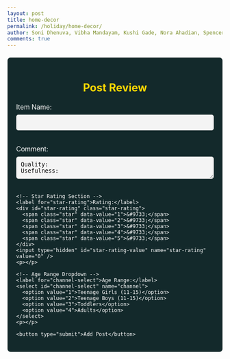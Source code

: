 ```yaml
---
layout: post
title: home-decor
permalink: /holiday/home-decor/
author: Soni Dhenuva, Vibha Mandayam, Kushi Gade, Nora Ahadian, Spencer Lyons
comments: true
---
```


<!-- New Post Form (shown by default) -->
<div class="post-form-container" id="post-form">
  <h2>Post Review</h2>
  <form id="postForm">
    <label for="title">Item Name:</label>
    <input type="text" id="title" name="title" required>
    <p></p>
    <label for="comment">Comment:</label>
    <textarea id="comment" name="comment" required>
Quality:
Usefulness:
</textarea>
    <p></p>

    <!-- Star Rating Section -->
    <label for="star-rating">Rating:</label>
    <div id="star-rating" class="star-rating">
      <span class="star" data-value="1">&#9733;</span>
      <span class="star" data-value="2">&#9733;</span>
      <span class="star" data-value="3">&#9733;</span>
      <span class="star" data-value="4">&#9733;</span>
      <span class="star" data-value="5">&#9733;</span>
    </div>
    <input type="hidden" id="star-rating-value" name="star-rating" value="0" />
    <p></p>

    <!-- Age Range Dropdown -->
    <label for="channel-select">Age Range:</label>
    <select id="channel-select" name="channel">
      <option value="1">Teenage Girls (11-15)</option>
      <option value="2">Teenage Boys (11-15)</option>
      <option value="3">Toddlers</option>
      <option value="4">Adults</option>
    </select>
    <p></p>

    <button type="submit">Add Post</button>
  </form>
</div>

<!-- Embedded JavaScript -->
<script>
  // Handle star rating clicks
  const stars = document.querySelectorAll('.star');
  const ratingValueInput = document.getElementById('star-rating-value');

  stars.forEach(star => {
    star.addEventListener('click', function () {
      const rating = this.getAttribute('data-value');
      // Set the value in the hidden input field
      ratingValueInput.value = rating;

      // Update the star colors based on rating
      stars.forEach(star => {
        star.style.color = (star.getAttribute('data-value') <= rating) ? 'gold' : 'gray';
      });
    });
  });

  // Handle form submission
  document.getElementById('postForm').addEventListener('submit', async (e) => {
    e.preventDefault();

    const title = document.getElementById('title').value;
    const comment = document.getElementById('comment').value;
    const channel_id = document.getElementById('channel-select').value; // Get the selected value for age range
    const starRating = ratingValueInput.value; // Get the star rating value

    // Prepare the data to be sent to the backend
    const postData = {
      title: title,
      comment: comment,
      channel_id: channel_id,
      star_rating: starRating
    };

    try {
      const response = await fetch(`${pythonURI}/api/post`, {
        method: 'POST',
        headers: { 'Content-Type': 'application/json' },
        body: JSON.stringify(postData)
      });

      if (!response.ok) throw new Error('Failed to add post: ' + response.statusText);
      alert("Post added successfully!");

    } catch (error) {
      console.error('Error adding post:', error);
    }
  });
</script>

<style>
  /* General Post Form Styling */
  .post-form-container {
    background-color: #13292b;
    border: 1px solid #ccc;
    padding: 20px;
    border-radius: 8px;
    margin-top: 20px;
    color: #ffffff;
  }

  .post-form-container h2 {
    font-size: 1.8em;
    text-align: center;
    color: #ffd700; /* Gold color */
  }

  .post-form-container label {
    display: block;
    margin-bottom: 8px;
    font-size: 1.1em;
  }

  .post-form-container input,
  .post-form-container textarea,
  .post-form-container select {
    width: 100%;
    padding: 10px;
    margin-bottom: 20px;
    border-radius: 5px;
    border: 1px solid #ccc;
    background-color: #f4f4f4;
  }

  .post-form-container button {
    background-color: #ffd700;
    color: #13292b;
    padding: 12px 20px;
    font-size: 1.2em;
    border-radius: 5px;
    cursor: pointer;
    width: 100%;
    border: none;
  }

  .post-form-container button:hover {
    background-color: #ffcc00;
  }

  /* Styling for star rating */
  .star-rating {
    font-size: 2em;
    cursor: pointer;
    color: gray; /* Default color */
  }

  .star {
    padding: 0 5px;
    transition: color 0.3s ease;
  }
</style>
